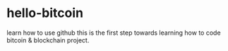 # hello-bitcoin
learn how to use github
this is the first step towards learning how to code bitcoin & blockchain project.
